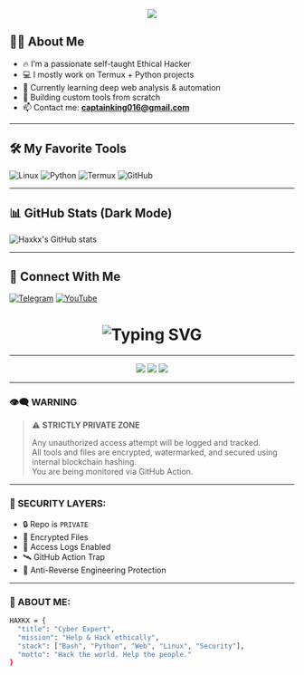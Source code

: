 <p align="center">
  <img src="https://readme-typing-svg.herokuapp.com?font=Fira+Code&size=24&duration=4000&pause=1000&color=00FF00&center=true&width=435&lines=%F0%9F%91%BD+WELCOME+TO+HAXKX+LABS+%F0%9F%91%BD;Ethical+Hacker+%7C+Devoloper+%7C+Termux+Lover" />
</p>

## 👨‍💻 About Me

- 🔥 I’m a passionate self-taught Ethical Hacker
- 💻 I mostly work on Termux + Python projects
- 🧠 Currently learning deep web analysis & automation
- 💾 Building custom tools from scratch
- 📫 Contact me: **captainking016@gmail.com**

---

## 🛠️ My Favorite Tools

![Linux](https://img.shields.io/badge/Linux-black?style=for-the-badge&logo=linux)
![Python](https://img.shields.io/badge/Python-black?style=for-the-badge&logo=python)
![Termux](https://img.shields.io/badge/Termux-black?style=for-the-badge&logo=gnu-bash)
![GitHub](https://img.shields.io/badge/GitHub-black?style=for-the-badge&logo=github)

---

## 📊 GitHub Stats (Dark Mode)
![Haxkx's GitHub stats](https://github-readme-stats.vercel.app/api?username=Haxkx&show_icons=true&theme=tokyonight)

---

## 🚀 Connect With Me
[![Telegram](https://img.shields.io/badge/Telegram-2CA5E0?style=for-the-badge&logo=telegram&logoColor=white)](https://t.me/CyberExpertHaxkx)
[![YouTube](https://img.shields.io/badge/Youtube-FF0000?style=for-the-badge&logo=youtube&logoColor=white)](https://youtube.com/@DarkHaxkx)

<h1 align="center">
  <img src="https://readme-typing-svg.demolab.com?font=Fira+Code&size=28&pause=1000&color=00FFAA&center=true&vCenter=true&width=500&lines=🔐+HAXKX+PERSONAL+VAULT;☠️+Cyber+Security+Is+My+Passion;👁️‍🗨️+Unauthorized+Access+Will+Be+Logged!" alt="Typing SVG" />
</h1>

---

<p align="center">
  <img src="https://github-readme-stats.vercel.app/api?username=Haxkx&show_icons=true&theme=tokyonight&hide_border=true" />
  <img src="https://github-readme-streak-stats.herokuapp.com/?user=Haxkx&theme=tokyonight&hide_border=true" />
  <img src="https://github-readme-stats.vercel.app/api/top-langs/?username=Haxkx&layout=compact&theme=tokyonight&hide_border=true" />
</p>

---

### 👁‍🗨 WARNING

> ⚠️ **STRICTLY PRIVATE ZONE**
>
> Any unauthorized access attempt will be logged and tracked.  
> All tools and files are encrypted, watermarked, and secured using internal blockchain hashing.  
> You are being monitored via GitHub Action.

---

### 🔐 SECURITY LAYERS:

- 🔒 Repo is `PRIVATE`
- 🧬 Encrypted Files
- 📍 Access Logs Enabled
- 🛰️ GitHub Action Trap
- 🧿 Anti-Reverse Engineering Protection

---

### 🧠 ABOUT ME:

```bash
HAXKX = {
  "title": "Cyber Expert",
  "mission": "Help & Hack ethically",
  "stack": ["Bash", "Python", "Web", "Linux", "Security"],
  "motto": "Hack the world. Help the people."
}

